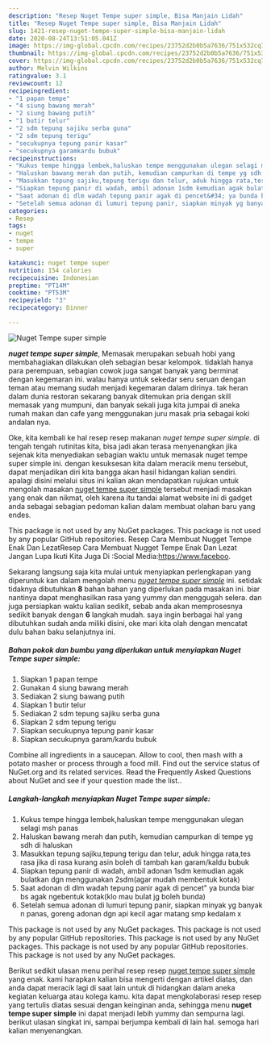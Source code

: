 ```yaml
---
description: "Resep Nuget Tempe super simple, Bisa Manjain Lidah"
title: "Resep Nuget Tempe super simple, Bisa Manjain Lidah"
slug: 1421-resep-nuget-tempe-super-simple-bisa-manjain-lidah
date: 2020-08-24T13:51:05.041Z
image: https://img-global.cpcdn.com/recipes/23752d2b0b5a7636/751x532cq70/nuget-tempe-super-simple-foto-resep-utama.jpg
thumbnail: https://img-global.cpcdn.com/recipes/23752d2b0b5a7636/751x532cq70/nuget-tempe-super-simple-foto-resep-utama.jpg
cover: https://img-global.cpcdn.com/recipes/23752d2b0b5a7636/751x532cq70/nuget-tempe-super-simple-foto-resep-utama.jpg
author: Melvin Wilkins
ratingvalue: 3.1
reviewcount: 12
recipeingredient:
- "1 papan tempe"
- "4 siung bawang merah"
- "2 siung bawang putih"
- "1 butir telur"
- "2 sdm tepung sajiku serba guna"
- "2 sdm tepung terigu"
- "secukupnya tepung panir kasar"
- "secukupnya garamkardu bubuk"
recipeinstructions:
- "Kukus tempe hingga lembek,haluskan tempe menggunakan ulegan selagi msh panas"
- "Haluskan bawang merah dan putih, kemudian campurkan di tempe yg sdh di haluskan"
- "Masukkan tepung sajiku,tepung terigu dan telur, aduk hingga rata,tes rasa jika di rasa kurang asin boleh di tambah kan garam/kaldu bubuk"
- "Siapkan tepung panir di wadah, ambil adonan 1sdm kemudian agak bulatkan dgn menggunakan 2sdm(agar mudah membentuk kotak)"
- "Saat adonan di dlm wadah tepung panir agak di pencet&#34; ya bunda biar bs agak ngebentuk kotak(klo mau bulat jg boleh bunda)"
- "Setelah semua adonan di lumuri tepung panir, siapkan minyak yg banyak n panas, goreng adonan dgn api kecil agar matang smp kedalam x"
categories:
- Resep
tags:
- nuget
- tempe
- super

katakunci: nuget tempe super 
nutrition: 154 calories
recipecuisine: Indonesian
preptime: "PT14M"
cooktime: "PT53M"
recipeyield: "3"
recipecategory: Dinner

---
```



![Nuget Tempe super simple](https://img-global.cpcdn.com/recipes/23752d2b0b5a7636/751x532cq70/nuget-tempe-super-simple-foto-resep-utama.jpg)

<b><i>nuget tempe super simple</i></b>, Memasak merupakan sebuah hobi yang membahagiakan dilakukan oleh sebagian besar kelompok. tidaklah hanya para perempuan, sebagian cowok juga sangat banyak yang berminat dengan kegemaran ini. walau hanya untuk sekedar seru seruan dengan teman atau memang sudah menjadi kegemaran dalam dirinya. tak heran dalam dunia restoran sekarang banyak ditemukan pria dengan skill memasak yang mumpuni, dan banyak sekali juga kita jumpai di aneka rumah makan dan cafe yang menggunakan juru masak pria sebagai koki andalan nya.

Oke, kita kembali ke hal resep resep makanan <i>nuget tempe super simple</i>. di tengah tengah rutinitas kita, bisa jadi akan terasa menyenangkan jika sejenak kita menyediakan sebagian waktu untuk memasak nuget tempe super simple ini. dengan kesuksesan kita dalam meracik menu tersebut, dapat menjadikan diri kita bangga akan hasil hidangan kalian sendiri. apalagi disini melalui situs ini kalian akan mendapatkan rujukan untuk mengolah masakan <u>nuget tempe super simple</u> tersebut menjadi masakan yang enak dan nikmat, oleh karena itu tandai alamat website ini di gadget anda sebagai sebagian pedoman kalian dalam membuat olahan baru yang endes.

This package is not used by any NuGet packages. This package is not used by any popular GitHub repositories. Resep Cara Membuat Nugget Tempe Enak Dan LezatResep Cara Membuat Nugget Tempe Enak Dan Lezat Jangan Lupa Ikuti Kita Juga Di :Social Media:https://www.faceboo.


Sekarang langsung saja kita mulai untuk menyiapkan perlengkapan yang diperuntuk kan dalam mengolah menu <u><i>nuget tempe super simple</i></u> ini. setidak tidaknya dibutuhkan <b>8</b> bahan bahan yang diperlukan pada masakan ini. biar nantinya dapat menghasilkan rasa yang yummy dan menggugah selera. dan juga persiapkan waktu kalian sedikit, sebab anda akan memprosesnya sedikit banyak dengan <b>6</b> langkah mudah. saya ingin berbagai hal yang dibutuhkan sudah anda miliki disini, oke mari kita olah dengan mencatat dulu bahan baku selanjutnya ini.

<!--inarticleads1-->

##### Bahan pokok dan bumbu yang diperlukan untuk menyiapkan Nuget Tempe super simple:

1. Siapkan 1 papan tempe
1. Gunakan 4 siung bawang merah
1. Sediakan 2 siung bawang putih
1. Siapkan 1 butir telur
1. Sediakan 2 sdm tepung sajiku serba guna
1. Siapkan 2 sdm tepung terigu
1. Siapkan secukupnya tepung panir kasar
1. Siapkan secukupnya garam/kardu bubuk


Combine all ingredients in a saucepan. Allow to cool, then mash with a potato masher or process through a food mill. Find out the service status of NuGet.org and its related services. Read the Frequently Asked Questions about NuGet and see if your question made the list.. 

<!--inarticleads2-->

##### Langkah-langkah menyiapkan Nuget Tempe super simple:

1. Kukus tempe hingga lembek,haluskan tempe menggunakan ulegan selagi msh panas
1. Haluskan bawang merah dan putih, kemudian campurkan di tempe yg sdh di haluskan
1. Masukkan tepung sajiku,tepung terigu dan telur, aduk hingga rata,tes rasa jika di rasa kurang asin boleh di tambah kan garam/kaldu bubuk
1. Siapkan tepung panir di wadah, ambil adonan 1sdm kemudian agak bulatkan dgn menggunakan 2sdm(agar mudah membentuk kotak)
1. Saat adonan di dlm wadah tepung panir agak di pencet&#34; ya bunda biar bs agak ngebentuk kotak(klo mau bulat jg boleh bunda)
1. Setelah semua adonan di lumuri tepung panir, siapkan minyak yg banyak n panas, goreng adonan dgn api kecil agar matang smp kedalam x


This package is not used by any NuGet packages. This package is not used by any popular GitHub repositories. This package is not used by any NuGet packages. This package is not used by any popular GitHub repositories. This package is not used by any NuGet packages. 

Berikut sedikit ulasan menu perihal resep resep <u>nuget tempe super simple</u> yang enak. kami harapkan kalian bisa mengerti dengan artikel diatas, dan anda dapat meracik lagi di saat lain untuk di hidangkan dalam aneka kegiatan keluarga atau kolega kamu. kita dapat mengkolaborasi resep resep yang tertulis diatas sesuai dengan keinginan anda, sehingga menu <b>nuget tempe super simple</b> ini dapat menjadi lebih yummy dan sempurna lagi. berikut ulasan singkat ini, sampai berjumpa kembali di lain hal. semoga hari kalian menyenangkan.
